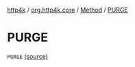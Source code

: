 [http4k](../../index.md) / [org.http4k.core](../index.md) / [Method](index.md) / [PURGE](./-p-u-r-g-e.md)

# PURGE

`PURGE` [(source)](https://github.com/http4k/http4k/blob/master/http4k-core/src/main/kotlin/org/http4k/core/http.kt#L157)